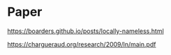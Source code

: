 # Paper
https://boarders.github.io/posts/locally-nameless.html

https://chargueraud.org/research/2009/ln/main.pdf